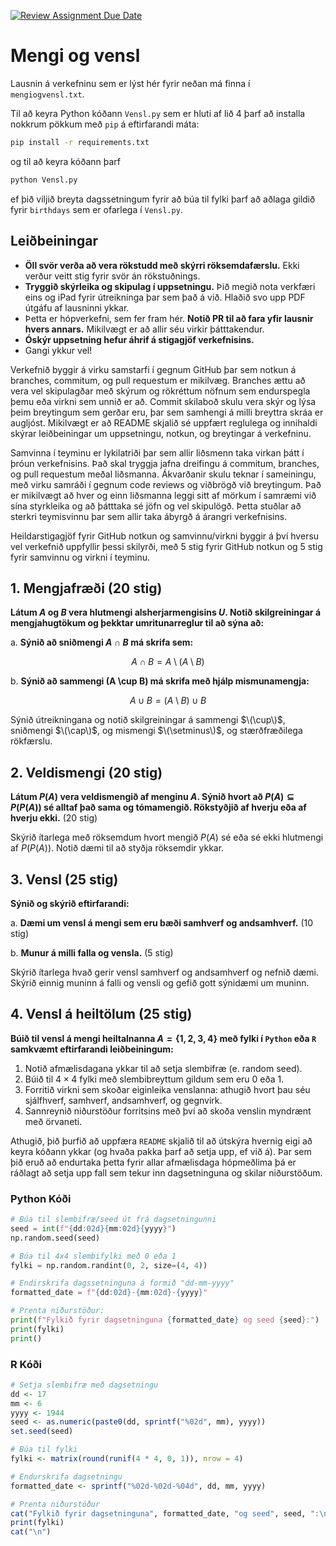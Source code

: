 [![Review Assignment Due Date](https://classroom.github.com/assets/deadline-readme-button-22041afd0340ce965d47ae6ef1cefeee28c7c493a6346c4f15d667ab976d596c.svg)](https://classroom.github.com/a/eaw_5ILO)
# Mengi og vensl
Lausnin á verkefninu sem er lýst hér fyrir neðan má finna í `mengiogvensl.txt`. 

Til að keyra Python kóðann `Vensl.py` sem er hluti af lið 4 þarf að installa nokkrum pökkum með `pip` á eftirfarandi máta:
``` bash 
pip install -r requirements.txt
```
og til að keyra kóðann þarf
```bash
python Vensl.py
```
ef þið viljið breyta dagssetningum fyrir að búa til fylki þarf að aðlaga gildið fyrir `birthdays` sem er ofarlega í `Vensl.py`.


## Leiðbeiningar

- **Öll svör verða að vera rökstudd með skýrri röksemdafærslu.** Ekki verður veitt stig fyrir svör
  án rökstuðnings.
- **Tryggið skýrleika og skipulag í uppsetningu.** Þið megið nota verkfæri eins og iPad fyrir
  útreikninga þar sem það á við. Hlaðið svo upp PDF útgáfu af lausninni ykkar.
- Þetta er hópverkefni, sem fer fram hér. **Notið PR til að fara yfir lausnir hvers annars.**
  Mikilvægt er að allir séu virkir þátttakendur.
- **Óskýr uppsetning hefur áhrif á stigagjöf verkefnisins.**
- Gangi ykkur vel!

Verkefnið byggir á virku samstarfi í gegnum GitHub þar sem notkun á branches, commitum, og pull
requestum er mikilvæg. Branches ættu að vera vel skipulagðar með skýrum og rökréttum nöfnum sem
endurspegla þemu eða virkni sem unnið er að. Commit skilaboð skulu vera skýr og lýsa þeim
breytingum sem gerðar eru, þar sem samhengi á milli breyttra skráa er augljóst. Mikilvægt er að
README skjalið sé uppfært reglulega og innihaldi skýrar leiðbeiningar um uppsetningu, notkun, og
breytingar á verkefninu.

Samvinna í teyminu er lykilatriði þar sem allir liðsmenn taka virkan þátt í þróun verkefnisins. Það
skal tryggja jafna dreifingu á commitum, branches, og pull requestum meðal liðsmanna. Ákvarðanir
skulu teknar í sameiningu, með virku samráði í gegnum code reviews og viðbrögð við breytingum. Það
er mikilvægt að hver og einn liðsmanna leggi sitt af mörkum í samræmi við sína styrkleika og að
þátttaka sé jöfn og vel skipulögð. Þetta stuðlar að sterkri teymisvinnu þar sem allir taka ábyrgð á
árangri verkefnisins.

Heildarstigagjöf fyrir GitHub notkun og samvinnu/virkni byggir á því hversu vel verkefnið uppfyllir
þessi skilyrði, með 5 stig fyrir GitHub notkun og 5 stig fyrir samvinnu og virkni í teyminu.

## 1. Mengjafræði (20 stig)

**Látum $A$ og $B$ vera hlutmengi alsherjarmengisins $U$. Notið skilgreiningar á
mengjahugtökum og þekktar umritunarreglur til að sýna að:**

a. **Sýnið að sniðmengi $A \cap B$ má skrifa sem:**

$$ A \cap B = A \setminus (A \setminus B) $$

   
b. **Sýnið að sammengi \(A \cup B\) má skrifa með hjálp mismunamengja:**  

$$ A \cup B = (A \setminus B) \cup B $$

Sýnið útreikningana og notið skilgreiningar á sammengi $\(\cup\)$, sniðmengi $\(\cap\)$,
og mismengi $\(\setminus\)$, og stærðfræðilega rökfærslu.

## 2. Veldismengi (20 stig)

**Látum $P(A)$ vera veldismengið af menginu $A$. Sýnið hvort að $P(A) \subseteq P(P(A))$ sé
alltaf það sama og tómamengið. Rökstyðjið af hverju eða af hverju ekki.** (20 stig)

Skýrið ítarlega með röksemdum hvort mengið $P(A)$ sé eða sé ekki hlutmengi af $P(P(A))$. Notið
dæmi til að styðja röksemdir ykkar.

## 3. Vensl (25 stig)

**Sýnið og skýrið eftirfarandi:**

a. **Dæmi um vensl á mengi sem eru bæði samhverf og andsamhverf.** (10 stig)

b. **Munur á milli falla og vensla.** (5 stig)

Skýrið ítarlega hvað gerir vensl samhverf og andsamhverf og nefnið dæmi. Skýrið einnig muninn á
falli og vensli og gefið gott sýnidæmi um muninn.

## 4. Vensl á heiltölum (25 stig)

**Búið til vensl á mengi heiltalnanna $A = \{1, 2, 3, 4\}$ með fylki í `Python` eða `R` samkvæmt
eftirfarandi leiðbeiningum:**

1. Notið afmælisdagana ykkar til að setja slembifræ (e. random seed).
2. Búið til $4 \times 4$ fylki með slembibreyttum gildum sem eru 0 eða 1.
3. Forritið virkni sem skoðar eiginleika venslanna: athugið hvort þau
   séu sjálfhverf, samhverf, andsamhverf, og gegnvirk.
4. Sannreynið niðurstöður forritsins með því að skoða venslin myndrænt með örvaneti.

Athugið, þið þurfið að uppfæra `README` skjalið til að útskýra hvernig eigi að keyra kóðann ykkar
(og hvaða pakka þarf að setja upp, ef við á). Þar sem þið eruð að endurtaka þetta fyrir allar
afmælisdaga hópmeðlima þá er ráðlagt að setja upp fall sem tekur inn dagsetninguna og skilar
niðurstöðum.

### Python Kóði

```python
# Búa til slembifræ/seed út frá dagsetningunni
seed = int(f"{dd:02d}{mm:02d}{yyyy}")
np.random.seed(seed)

# Búa til 4x4 slembifylki með 0 eða 1
fylki = np.random.randint(0, 2, size=(4, 4))

# Endirskrifa dagssetninguna á formið "dd-mm-yyyy"
formatted_date = f"{dd:02d}-{mm:02d}-{yyyy}"

# Prenta niðurstöður:
print(f"Fylkið fyrir dagsetninguna {formatted_date} og seed {seed}:")
print(fylki)
print()
```

### R Kóði

```r
# Setja slembifræ með dagsetningu
dd <- 17
mm <- 6
yyyy <- 1944
seed <- as.numeric(paste0(dd, sprintf("%02d", mm), yyyy))
set.seed(seed)

# Búa til fylki
fylki <- matrix(round(runif(4 * 4, 0, 1)), nrow = 4)

# Endurskrifa dagsetningu
formatted_date <- sprintf("%02d-%02d-%04d", dd, mm, yyyy)

# Prenta niðurstöður
cat("Fylkið fyrir dagsetninguna", formatted_date, "og seed", seed, ":\n")
print(fylki)
cat("\n")
```

